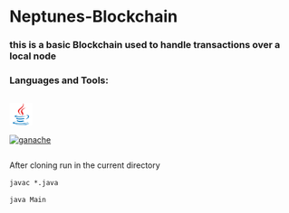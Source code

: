 # Neptunes-Blockchain
<h3 align="left">this is a basic Blockchain used to handle transactions over a local node</h3>


<p align="left">
</p>

<h3 align="left">Languages and Tools:</h3>
<div style="display:table">
<p> <a href="https://www.java.com" target="_blank" rel="noreferrer"> <img src="https://raw.githubusercontent.com/devicons/devicon/master/icons/java/java-original.svg" alt="java" width="40" height="40"/> </a> </p>
<p> <a href="https://www.ganache.com" target="_blank" rel="noreferrer"> <img src="https://api.iconify.design/logos/ganache.svg" alt="ganache" width="40" height="40"/> </a> </p>
</div>

<p>After cloning run in the current directory</p>

```
javac *.java
```
```
java Main
```
